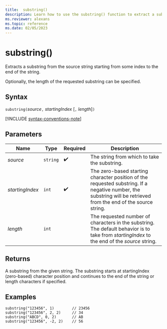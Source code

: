 ```yaml
---
title:  substring()
description: Learn how to use the substring() function to extract a substring from the source string.
ms.reviewer: alexans
ms.topic: reference
ms.date: 02/05/2023
---
```

# substring()

Extracts a substring from the source string starting from some index to the end of the string.

Optionally, the length of the requested substring can be specified.

## Syntax

`substring(`*source*`,` *startingIndex* [`,` *length*]`)`

[!INCLUDE [syntax-conventions-note](../../includes/syntax-conventions-note.md)]

## Parameters

| Name | Type | Required | Description |
|--|--|--|--|
| *source* | `string` |  :heavy_check_mark: | The string from which to take the substring.|
| *startingIndex* | `int` |  :heavy_check_mark: | The zero-based starting character position of the requested substring. If a negative number, the substring will be retrieved from the end of the source string.|
| *length* | `int` | | The requested number of characters in the substring. The default behavior is to take from *startingIndex* to the end of the *source* string.|

## Returns

A substring from the given string. The substring starts at startingIndex (zero-based) character position and continues to the end of the string or length characters if specified.

## Examples

```kusto
substring("123456", 1)        // 23456
substring("123456", 2, 2)     // 34
substring("ABCD", 0, 2)       // AB
substring("123456", -2, 2)    // 56
```
